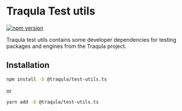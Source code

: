 # Traqula Test utils

[![npm version](https://badge.fury.io/js/@traqula%2Ftest-utils.svg)](https://www.npmjs.com/package/@traqula/test-utils)

Traqula test utils contains some developer dependencies for testing packages and engines from the Traqula project.

## Installation

```bash
npm install -D @traqula/test-utils.ts
```

or

```bash
yarn add -D @traqula/test-utils.ts
```
